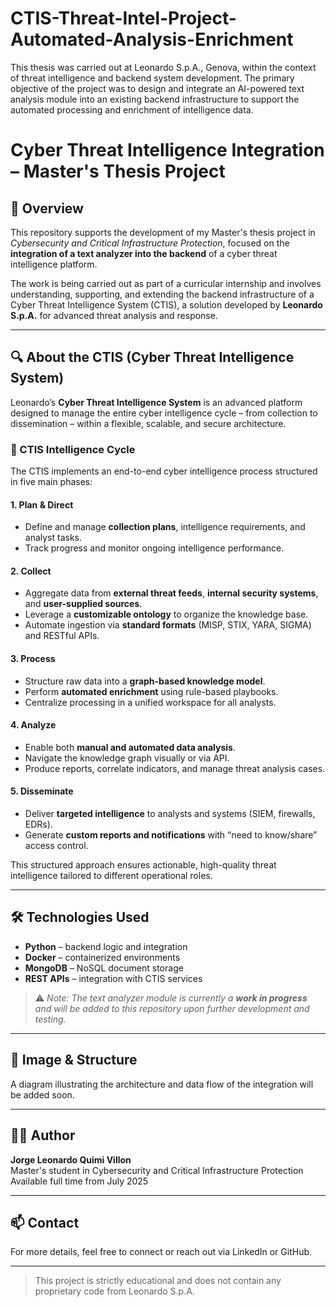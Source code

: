 # CTIS-Threat-Intel-Project-Automated-Analysis-Enrichment
This thesis was carried out at Leonardo S.p.A., Genova, within the context of threat intelligence and backend system development. The primary objective of the project was to design and integrate an AI-powered text analysis module into an existing backend infrastructure to support the automated processing and enrichment of intelligence data.

# Cyber Threat Intelligence Integration – Master's Thesis Project

## 📘 Overview

This repository supports the development of my Master's thesis project in *Cybersecurity and Critical Infrastructure Protection*, focused on the **integration of a text analyzer into the backend** of a cyber threat intelligence platform.

The work is being carried out as part of a curricular internship and involves understanding, supporting, and extending the backend infrastructure of a Cyber Threat Intelligence System (CTIS), a solution developed by **Leonardo S.p.A.** for advanced threat analysis and response.

---

## 🔍 About the CTIS (Cyber Threat Intelligence System)

Leonardo’s **Cyber Threat Intelligence System** is an advanced platform designed to manage the entire cyber intelligence cycle – from collection to dissemination – within a flexible, scalable, and secure architecture.

### 🔁 CTIS Intelligence Cycle

The CTIS implements an end-to-end cyber intelligence process structured in five main phases:

#### 1. **Plan & Direct**
- Define and manage **collection plans**, intelligence requirements, and analyst tasks.
- Track progress and monitor ongoing intelligence performance.

#### 2. **Collect**
- Aggregate data from **external threat feeds**, **internal security systems**, and **user-supplied sources**.
- Leverage a **customizable ontology** to organize the knowledge base.
- Automate ingestion via **standard formats** (MISP, STIX, YARA, SIGMA) and RESTful APIs.

#### 3. **Process**
- Structure raw data into a **graph-based knowledge model**.
- Perform **automated enrichment** using rule-based playbooks.
- Centralize processing in a unified workspace for all analysts.

#### 4. **Analyze**
- Enable both **manual and automated data analysis**.
- Navigate the knowledge graph visually or via API.
- Produce reports, correlate indicators, and manage threat analysis cases.

#### 5. **Disseminate**
- Deliver **targeted intelligence** to analysts and systems (SIEM, firewalls, EDRs).
- Generate **custom reports and notifications** with “need to know/share” access control.

This structured approach ensures actionable, high-quality threat intelligence tailored to different operational roles.

---

## 🛠 Technologies Used

- **Python** – backend logic and integration
- **Docker** – containerized environments
- **MongoDB** – NoSQL document storage
- **REST APIs** – integration with CTIS services

> ⚠️ *Note: The text analyzer module is currently a **work in progress** and will be added to this repository upon further development and testing.*

---

## 📎 Image & Structure

A diagram illustrating the architecture and data flow of the integration will be added soon.

---

## 🧑‍💻 Author

**Jorge Leonardo Quimi Villon**  
Master's student in Cybersecurity and Critical Infrastructure Protection  
Available full time from July 2025

---

## 📫 Contact

For more details, feel free to connect or reach out via LinkedIn or GitHub.

---

> This project is strictly educational and does not contain any proprietary code from Leonardo S.p.A.
